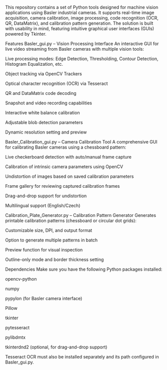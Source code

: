 This repository contains a set of Python tools designed for machine vision applications using Basler industrial cameras. It supports real-time image acquisition, camera calibration, image processing, code recognition (OCR, QR, DataMatrix), and calibration pattern generation. The solution is built with usability in mind, featuring intuitive graphical user interfaces (GUIs) powered by Tkinter.

Features
Basler_gui.py – Vision Processing Interface
An interactive GUI for live video streaming from Basler cameras with multiple vision tools:

Live processing modes: Edge Detection, Thresholding, Contour Detection, Histogram Equalization, etc.

Object tracking via OpenCV Trackers

Optical character recognition (OCR) via Tesseract

QR and DataMatrix code decoding

Snapshot and video recording capabilities

Interactive white balance calibration

Adjustable blob detection parameters

Dynamic resolution setting and preview

Basler_Calibration_gui.py – Camera Calibration Tool
A comprehensive GUI for calibrating Basler cameras using a chessboard pattern:

Live checkerboard detection with auto/manual frame capture

Calibration of intrinsic camera parameters using OpenCV

Undistortion of images based on saved calibration parameters

Frame gallery for reviewing captured calibration frames

Drag-and-drop support for undistortion

Multilingual support (English/Czech)

Calibration_Plate_Generator.py – Calibration Pattern Generator
Generates printable calibration patterns (chessboard or circular dot grids):

Customizable size, DPI, and output format

Option to generate multiple patterns in batch

Preview function for visual inspection

Outline-only mode and border thickness setting

Dependencies
Make sure you have the following Python packages installed:

opencv-python

numpy

pypylon (for Basler camera interface)

Pillow

tkinter

pytesseract

pylibdmtx

tkinterdnd2 (optional, for drag-and-drop support)

Tesseract OCR must also be installed separately and its path configured in Basler_gui.py.
